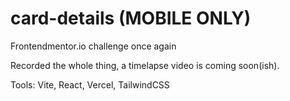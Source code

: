 # card-details (MOBILE ONLY)

Frontendmentor.io challenge once again 

Recorded the whole thing, a timelapse video is coming soon(ish).

Tools: Vite, React, Vercel, TailwindCSS
